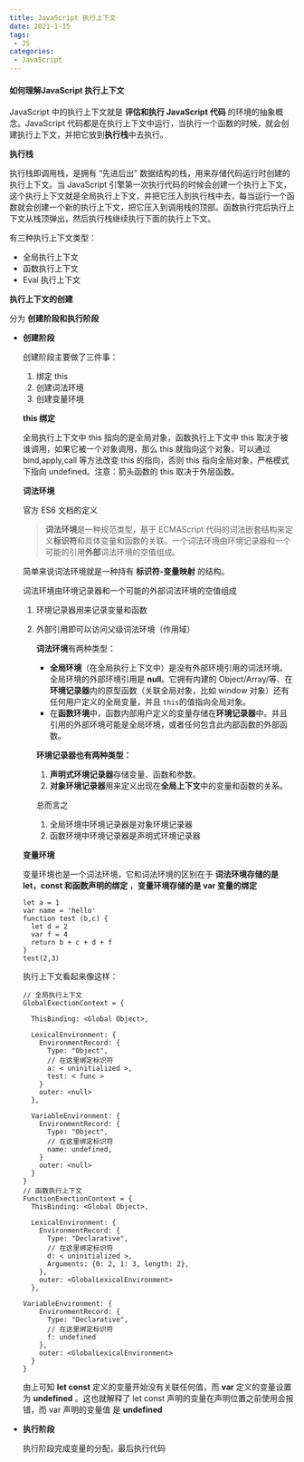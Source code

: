 ```yaml
---
title: JavaScript 执行上下文
date: 2021-1-15
tags:
 - JS
categories:
 - JavaScript
---
```




#### 如何理解JavaScript 执行上下文

JavaScript 中的执行上下文就是 **评估和执行 JavaScript 代码** 的环境的抽象概念。JavaScript 代码都是在执行上下文中运行，当执行一个函数的时候，就会创建执行上下文，并把它放到**执行栈**中去执行。

**执行栈**

执行栈即调用栈，是拥有 “先进后出” 数据结构的栈，用来存储代码运行时创建的执行上下文。当 JavaScript 引擎第一次执行代码的时候会创建一个执行上下文，这个执行上下文就是全局执行上下文，并把它压入到执行栈中去，每当运行一个函数就会创建一个新的执行上下文，把它压入到调用栈的顶部。函数执行完后执行上下文从栈顶弹出，然后执行栈继续执行下面的执行上下文。

有三种执行上下文类型：

- 全局执行上下文
- 函数执行上下文
- Eval 执行上下文

**执行上下文的创建**

分为 **创建阶段和执行阶段**

- **创建阶段**

  创建阶段主要做了三件事：

  1. 绑定 this
  2. 创建词法环境
  3. 创建变量环境

  **this 绑定** 

  全局执行上下文中 this 指向的是全局对象，函数执行上下文中 this 取决于被谁调用，如果它被一个对象调用，那么 this 就指向这个对象，可以通过 bind,apply,call 等方法改变 this 的指向，否则 this 指向全局对象，严格模式下指向 undefined。注意：箭头函数的 this 取决于外层函数。

  **词法环境**

  官方 ES6 文档的定义

  > **词法环境**是一种规范类型，基于 ECMAScript 代码的词法嵌套结构来定义**标识符**和具体变量和函数的关联。一个词法环境由环境记录器和一个可能的引用**外部**词法环境的空值组成。

  简单来说词法环境就是一种持有 **标识符-变量映射** 的结构。

  词法环境由环境记录器和一个可能的外部词法环境的空值组成

  1. 环境记录器用来记录变量和函数

  2. 外部引用即可以访问父级词法环境（作用域）

     **词法环境**有两种类型：

     - **全局环境**（在全局执行上下文中）是没有外部环境引用的词法环境。全局环境的外部环境引用是 **null**。它拥有内建的 Object/Array/等、在**环境记录器**内的原型函数（关联全局对象，比如 window 对象）还有任何用户定义的全局变量，并且 `this`的值指向全局对象。
     - 在**函数环境**中，函数内部用户定义的变量存储在**环境记录器**中。并且引用的外部环境可能是全局环境，或者任何包含此内部函数的外部函数。

     **环境记录器也有两种类型：**

     1. **声明式环境记录器**存储变量、函数和参数。
     2. **对象环境记录器**用来定义出现在**全局上下文**中的变量和函数的关系。

      总而言之

     1. 全局环境中环境记录器是对象环境记录器
     2. 函数环境中环境记录器是声明式环境记录器

  **变量环境**

  变量环境也是一个词法环境，它和词法环境的区别在于 **词法环境存储的是 let，const 和函数声明的绑定** ，**变量环境存储的是 var 变量的绑定**

  ```
  let a = 1
  var name = 'hello'
  function test (b,c) {
  	let d = 2
  	var f = 4
  	return b + c + d + f
  }
  test(2,3)
  ```

  执行上下文看起来像这样：

  ```
  // 全局执行上下文
  GlobalExectionContext = {
  
    ThisBinding: <Global Object>,
  
    LexicalEnvironment: {
      EnvironmentRecord: {
        Type: "Object",
        // 在这里绑定标识符
        a: < uninitialized >,
        test: < func >
      }
      outer: <null>
    },
  
    VariableEnvironment: {
      EnvironmentRecord: {
        Type: "Object",
        // 在这里绑定标识符
        name: undefined,
      }
      outer: <null>
    }
  }
  // 函数执行上下文
  FunctionExectionContext = {
    ThisBinding: <Global Object>,
  
    LexicalEnvironment: {
      EnvironmentRecord: {
        Type: "Declarative",
        // 在这里绑定标识符
        d: < uninitialized >,
        Arguments: {0: 2, 1: 3, length: 2},
      },
      outer: <GlobalLexicalEnvironment>
    },
  
  VariableEnvironment: {
      EnvironmentRecord: {
        Type: "Declarative",
        // 在这里绑定标识符
        f: undefined
      },
      outer: <GlobalLexicalEnvironment>
    }
  }
  ```

  由上可知 **let const** 定义的变量开始没有关联任何值，而 **var** 定义的变量设置为 **undefined** 。这也就解释了 let const 声明的变量在声明位置之前使用会报错，而 var 声明的变量值 是 **undefined** 

- **执行阶段**

  执行阶段完成变量的分配，最后执行代码